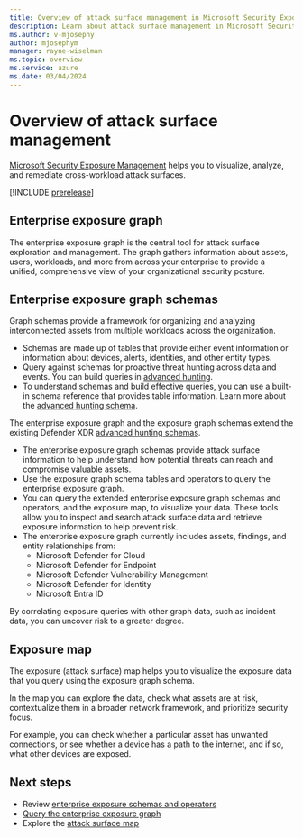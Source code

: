 ```yaml
---
title: Overview of attack surface management in Microsoft Security Exposure Management
description: Learn about attack surface management in Microsoft Security Exposure Management. s
ms.author: v-mjosephy
author: mjosephym
manager: rayne-wiselman
ms.topic: overview
ms.service: azure
ms.date: 03/04/2024
---
```


# Overview of attack surface management

[Microsoft Security Exposure Management](microsoft-security-exposure-management.md) helps you to visualize, analyze, and remediate cross-workload attack surfaces.

[!INCLUDE [prerelease](../includes//prerelease.md)]

## Enterprise exposure graph

The enterprise exposure graph is the central tool for attack surface exploration and management. The graph gathers information about assets, users, workloads, and more from across your enterprise to provide a unified, comprehensive view of your organizational security posture.

## Enterprise exposure graph schemas

Graph schemas provide a framework for organizing and analyzing interconnected assets from multiple workloads across the organization.

- Schemas are made up of tables that provide either event information or information about devices, alerts, identities, and other entity types.
- Query against schemas for proactive threat hunting across data and events. You can build queries in [advanced hunting](/microsoft-365/security/defender/advanced-hunting-modes).
- To understand schemas and build effective queries, you can use a built-in schema reference that provides table information. Learn more about the [advanced hunting schema](/microsoft-365/security/defender/advanced-hunting-schema-tables).

The enterprise exposure graph and the exposure graph schemas extend the existing Defender XDR [advanced hunting schemas](/microsoft-365/security/defender/advanced-hunting-schema-tables).

- The enterprise exposure graph schemas provide attack surface information to help understand how potential threats can reach and compromise valuable assets.
- Use the exposure graph schema tables and operators to query the enterprise exposure graph.
- You can query the extended enterprise exposure graph schemas and operators, and the exposure map, to visualize your data. These tools allow you to inspect and search attack surface data and retrieve exposure information to help prevent risk.
- The enterprise exposure graph currently includes assets, findings, and entity relationships from:
  - Microsoft Defender for Cloud
  - Microsoft Defender for Endpoint
  - Microsoft Defender Vulnerability Management
  - Microsoft Defender for Identity
  - Microsoft Entra ID

By correlating exposure queries with other graph data, such as incident data, you can uncover risk to a greater degree.

## Exposure map

The exposure (attack surface) map helps you to visualize the exposure data that you query using the exposure graph schema.

In the map you can explore the data, check what assets are at risk, contextualize them in a broader network framework, and prioritize security focus.

For example, you can check whether a particular asset has unwanted connections, or see whether a device has a path to the internet, and if so, what other devices are exposed.  

## Next steps

- Review [enterprise exposure schemas and operators](schemas-operators.md)
- [Query the enterprise exposure graph](query-enterprise-exposure-graph.md)
- Explore the [attack surface map](enterprise-exposure-map.md)
